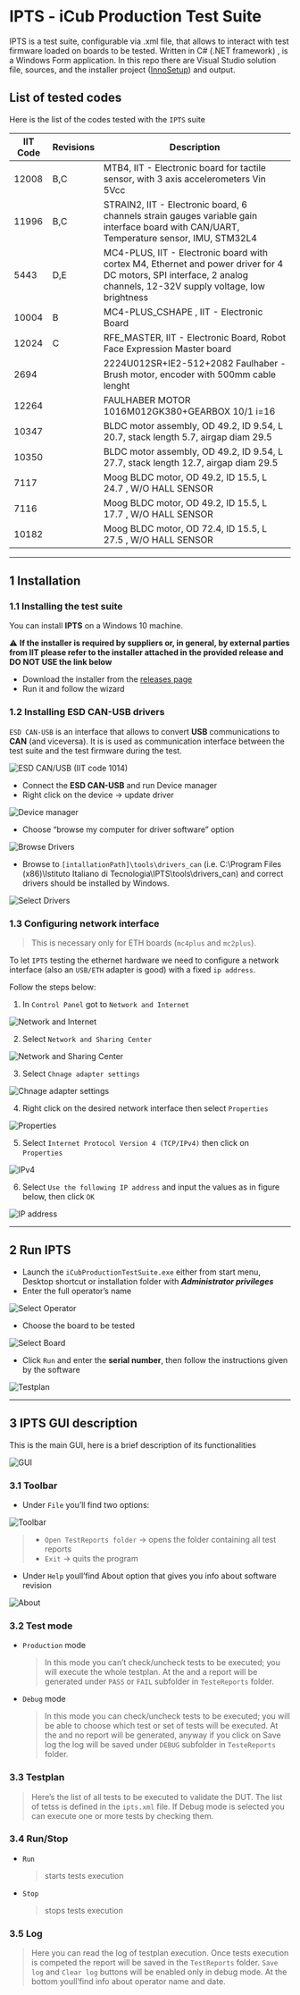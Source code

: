 # IPTS - iCub Production Test Suite

IPTS is a test suite, configurable via .xml file, that allows to interact with test firmware loaded on boards to be tested.
Written in C# (.NET framework) , is a Windows Form application.
In this repo there are Visual Studio solution file, sources, and the installer project ([InnoSetup](https://jrsoftware.org/isinfo.php)) and output.

## List of tested codes
Here is the list of the codes tested with the `IPTS` suite

IIT Code | Revisions | Description
-------- | ----------|----------
12008    | B,C       | MTB4, IIT - Electronic board for tactile sensor, with 3 axis accelerometers Vin 5Vcc
11996    | B,C      | STRAIN2, IIT - Electronic board, 6 channels strain gauges variable gain interface board with CAN/UART, Temperature sensor, IMU, STM32L4
5443     | D,E       | MC4-PLUS, IIT - Electronic board with cortex M4, Ethernet and power driver for 4 DC motors, SPI interface, 2 analog channels, 12-32V supply voltage, low brightness	
10004    | B         | MC4-PLUS_CSHAPE , IIT - Electronic Board
12024    | C         | RFE_MASTER, IIT - Electronic Board, Robot Face Expression Master board
2694     |           | 2224U012SR+IE2-512+2082 Faulhaber - Brush motor, encoder with 500mm cable lenght	
12264    |           | FAULHABER MOTOR 1016M012GK380+GEARBOX 10/1 i=16	
10347    |           | BLDC motor assembly, OD 49.2, ID 9.54, L 20.7, stack length 5.7, airgap diam 29.5	
10350    |           | BLDC motor assembly, OD 49.2, ID 9.54, L 27.7, stack length 12.7, airgap diam 29.5	
7117     |           | Moog BLDC motor, OD 49.2, ID 15.5, L 24.7 , W/O HALL SENSOR
7116     |           | Moog BLDC motor, OD 49.2, ID 15.5, L 17.7 , W/O HALL SENSOR
10182    |           | Moog BLDC motor, OD 72.4, ID 15.5, L 27.5 , W/O HALL SENSOR	

---

## 1 Installation

### 1.1 Installing the test suite

You can install **IPTS** on a Windows 10 machine.

:warning:
  **If the installer is required by suppliers or, in general, by external parties from IIT please refer to the installer attached in the provided release and DO NOT USE the link below**
  
- Download the installer from the [releases page](https://github.com/icub-tech-iit/ipts/releases)
- Run it and follow the wizard

### 1.2 Installing ESD CAN-USB drivers

`ESD CAN-USB` is an interface that allows to convert **USB** communications to **CAN** (and viceversa).
It is is used as communication interface between the test suite and the test firmware during the test.

![ESD CAN/USB (IIT code 1014)](assets/fig_1_esdcan.png)

- Connect the **ESD CAN-USB** and run Device manager
- Right click on the device -> update driver

![Device manager](assets/fig_2_device-manager.png)

- Choose “browse my computer for driver software” option

![Browse Drivers](assets/fig_3_browse-drivers.png)

- Browse to ``[intallationPath]\tools\drivers_can`` (i.e. C:\Program Files (x86)\Istituto Italiano di Tecnologia\IPTS\tools\drivers_can) and correct drivers should be installed by Windows.

![Select Drivers](assets/fig_4_select-drivers.png)

### 1.3 Configuring network interface

>This is necessary only for ETH boards (`mc4plus` and `mc2plus`).

To let `IPTS` testing the ethernet hardware we need to configure a network interface (also an `USB/ETH` adapter is good) with a fixed `ip address`.

Follow the steps below:

1. In `Control Panel` got to `Network and Internet`

![Network and Internet](assets/network-setup-1.png)

2. Select `Network and Sharing Center` 

![Network and Sharing Center](assets/network-setup-2.png)

3. Select `Chnage adapter settings` 

![Chnage adapter settings](assets/network-setup-3.png)

4. Right click on the desired network interface then select `Properties`

![Properties](assets/network-setup-4.png)

5. Select `Internet Protocol Version 4 (TCP/IPv4)` then click on `Properties`

![IPv4](assets/network-setup-5.png)

6. Select `Use the following IP address` and input the values as in figure below, then click `OK`

![IP address](assets/network-setup-6.png)

---

## 2 Run IPTS

- Launch the ``iCubProductionTestSuite.exe`` either from start menu, Desktop shortcut or installation folder with ***Administrator privileges***
- Enter the full operator’s name

![Select Operator](assets/fig_5_operator.png)

- Choose the board to be tested

![Select Board](assets/fig_6_board.png)

- Click ``Run`` and enter the **serial number**, then follow the instructions given by the software

![Testplan](assets/fig_7_testplan.png)

---

## 3 IPTS GUI description

This is the main GUI, here is a brief description of its functionalities

![GUI](assets/fig_8_GUI.png)

### 3.1 Toolbar

  - Under ``File`` you’ll find two options:

![Toolbar](assets/fig_9_toolbar.png)

>
>- ``Open TestReports folder`` -> opens the folder containing all test reports
>- ``Exit`` -> quits the program

- Under ``Help`` youll’find About option that gives you info about software revision
  
![About](assets/fig_10_about.png)

### 3.2 Test mode


- ``Production`` mode
  >In this mode you can’t check/uncheck tests to be executed; you will execute the whole testplan. At the and a report will be generated under ``PASS`` or ``FAIL`` subfolder in ``TesteReports`` folder.

- ``Debug`` mode
  >In this mode you can check/uncheck tests to be executed; you will be able to choose which test or set of tests will be executed. At the and no report will be generated, anyway if you click on Save log the log will be saved under ``DEBUG`` subfolder in ``TesteReports`` folder.

### 3.3 Testplan
>Here’s the list of all tests to be executed to validate the DUT.
The list of tetss is defined in the ``ipts.xml`` file.
If Debug mode is selected you can execute one or more tests by checking them.

### 3.4 Run/Stop

- ``Run``
  >starts tests execution

- ``Stop``
  >stops tests execution

### 3.5 Log

> Here you can read the log of testplan execution.
Once tests execution is competed the report will be saved in the ``TestReports`` folder.
``Save log`` and ``Clear log`` buttons will be enabled only in debug mode.
At the bottom youll’find info about operator name and date.

